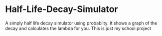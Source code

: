 # Half-Life-Decay-Simulator

A simply half life decay simulator using probablity. It shows a graph of the decay and calculates the lambda for you. This is just my school project
